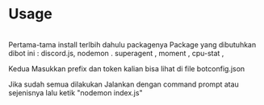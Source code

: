 # Usage
<br> Pertama-tama install terlbih dahulu packagenya
Package yang dibutuhkan dibot ini : 
discord.js,
nodemon .
superagent ,
moment ,
cpu-stat ,

Kedua 
Masukkan prefix dan token kalian 
bisa lihat di file botconfig.json


Jika sudah semua dilakukan
Jalankan dengan command prompt atau sejenisnya
lalu ketik "nodemon index.js" <br/>
